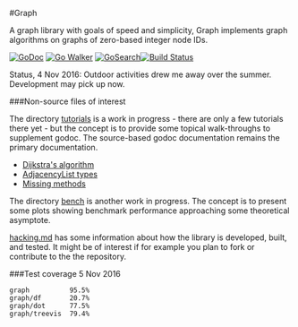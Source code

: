 #Graph

A graph library with goals of speed and simplicity, Graph implements
graph algorithms on graphs of zero-based integer node IDs.

[![GoDoc](https://godoc.org/github.com/soniakeys/graph?status.svg)](https://godoc.org/github.com/soniakeys/graph) [![Go Walker](http://gowalker.org/api/v1/badge)](https://gowalker.org/github.com/soniakeys/graph) [![GoSearch](http://go-search.org/badge?id=github.com%2Fsoniakeys%2Fgraph)](http://go-search.org/view?id=github.com%2Fsoniakeys%2Fgraph)[![Build Status](https://travis-ci.org/soniakeys/graph.svg?branch=master)](https://travis-ci.org/soniakeys/graph)

Status, 4 Nov 2016:  Outdoor activities drew me away over the summer.
Development may pick up now.

###Non-source files of interest

The directory [tutorials](tutorials) is a work in progress - there are only
a few tutorials there yet - but the concept is to provide some topical
walk-throughs to supplement godoc.  The source-based godoc documentation
remains the primary documentation.

* [Dijkstra's algorithm](tutorials/dijkstra.md)
* [AdjacencyList types](tutorials/adjacencylist.md)
* [Missing methods](tutorials/missingmethods.md)

The directory [bench](bench) is another work in progress.  The concept is
to present some plots showing benchmark performance approaching some
theoretical asymptote.

[hacking.md](hacking.md) has some information about how the library is
developed, built, and tested.  It might be of interest if for example you
plan to fork or contribute to the the repository.

###Test coverage
5 Nov 2016
```
graph          95.5%
graph/df       20.7%
graph/dot      77.5%
graph/treevis  79.4%
```
